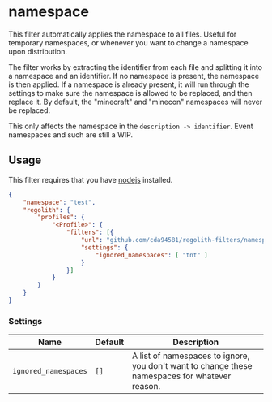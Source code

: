 # namespace
This filter automatically applies the namespace to all files. Useful for temporary namespaces, or whenever you want to change a namespace upon distribution.

The filter works by extracting the identifier from each file and splitting it into a namespace and an identifier. If no namespace is present, the namespace is then applied. If a namespace is already present, it will run through the settings to make sure the namespace is allowed to be replaced, and then replace it. By default, the "minecraft" and "minecon" namespaces will never be replaced.

This only affects the namespace in the `description -> identifier`. Event namespaces and such are still a WIP.

## Usage
This filter requires that you have [nodejs](https://nodejs.org/en/) installed.

```json
{
	"namespace": "test",
	"regolith": {
		"profiles": {
			"<Profile>": {
				"filters": [{
					"url": "github.com/cda94581/regolith-filters/namespace",
					"settings": {
						"ignored_namespaces": [ "tnt" ]
					}
				}]
			}
		}
	}
}
```

### Settings

Name | Default | Description
---- | ------- | -----------
`ignored_namespaces` | `[]` | A list of namespaces to ignore, you don't want to change these namespaces for whatever reason.